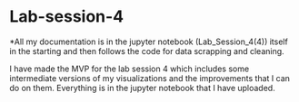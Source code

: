 # Lab-session-4
*All my documentation is in the jupyter notebook (Lab_Session_4(4)) itself in the starting and then follows the code for data scrapping and cleaning.

I have made the MVP for the lab session 4 which includes some intermediate versions of my visualizations and the improvements that I can do on them. Everything is in the jupyter notebook that I have uploaded. 
